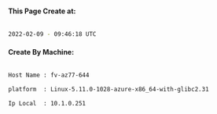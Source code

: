 
   
#### This Page Create at:

```bash

2022-02-09 - 09:46:18 UTC

```

#### Create By Machine:

```bash

Host Name : fv-az77-644

platform  : Linux-5.11.0-1028-azure-x86_64-with-glibc2.31

Ip Local  : 10.1.0.251

```

